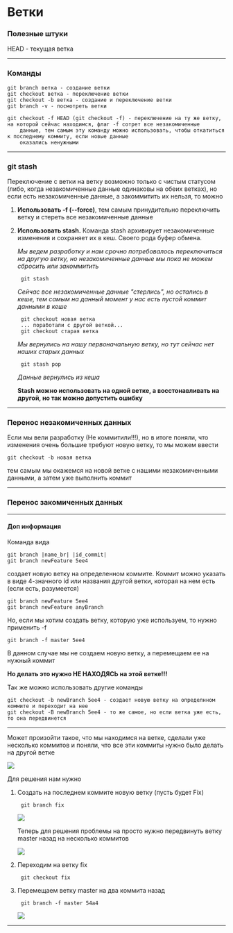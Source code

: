 # Ветки

### Полезные штуки

HEAD - текущая ветка

---

### Команды

    git branch ветка - создание ветки
    git checkout ветка - переключение ветки
    git checkout -b ветка - создание и переключение ветки
    git branch -v - посмотреть ветки

    git checkout -f HEAD (git checkout -f) - переключение на ту же ветку, на которой сейчас находимся, флаг -f сотрет все незакомиченные
        данные, тем самым эту команду можно использовать, чтобы откатиться к последнему коммиту, если новые данные
        оказались ненужными 

---

### git stash

Переключение с ветки на ветку возможно только с чистым статусом (либо, когда незакомиченные данные одинаковы на обеих ветках), но если есть незакомиченные данные, а закоммитить 
их нельзя, то можно

1. __Использовать -f (--force)__, тем самым принудительно переключить ветку и стереть все незакомиченные данные

2. __Использовать stash.__ Команда stash архивирует незакомиченные изменения и сохраняет их в кеш. Своего рода буфер обмена.

    *Мы ведем разработку и нам срочно потребовалось
    переключиться на другую ветку, но незакомиченные 
    данные мы пока не можем сбросить или закоммитить*

        git stash

    *Сейчас все незакомиченные данные "стерлись", но остались в кеше, тем самым на данный момент у нас есть пустой коммит данными в кеше*

        git checkout новая ветка
        ... поработали с другой веткой...
        git checkout старая ветка

    *Мы вернулись на нашу первоначальную ветку, но тут сейчас нет наших старых данных*

        git stash pop

    *Данные вернулись из кеша*

    __Stash можно использовать на одной ветке, а восстонавливать на другой, но так можно допустить ошибку__

---

### Перенос незакомиченных данных

Если мы вели разработку (Не коммитили!!!), но в итоге поняли, что изменения очень большие требуют новую ветку, то мы можем ввести

    git checkout -b новая ветка

тем самым мы окажемся на новой ветке с нашими незакомиченными данными, а затем уже выполнить коммит

---

### Перенос закомиченных данных

---
#### Доп информация

Команда вида

    git branch |name_br| |id_commit|
    git branch newFeature 5ee4

создает новую ветку на определенном коммите. Коммит можно указать в виде 4-значного id или названия другой ветки, которая на нем есть (если есть, разумеется)

    git branch newFeature 5ee4
    git branch newFeature anyBranch

Но, если мы хотим создать ветку, которую уже используем, то нужно применить -f

    git branch -f master 5ee4

В данном случае мы не создаем новую ветку, а перемещаем ее на нужный коммит

__Но делать это нужно НЕ НАХОДЯСЬ на этой ветке!!!__

Так же можно использовать другие команды

    git checkout -b newBranch 5ee4 - создает новую ветку на определнном коммите и переходит на нее
    git checkout -B newBranch 5ee4 - то же самое, но если ветка уже есть, то она передвинется

---

Может произойти такое, что мы находимся на ветке, сделали уже несколько коммитов и поняли, что все эти коммиты нужно было делать на другой ветке

![](../../images/1.png)

Для решения нам нужно

1. Создать на последнем коммите новую ветку (пусть будет Fix)

        git branch fix

    ![](../../images/2.png)

    Теперь для решения проблемы на просто нужно передвинуть ветку master назад на несколько коммитов

    ![](../../images/3.png)

2. Переходим на ветку fix

        git checkout fix 

3. Перемещаем ветку master на два коммита назад

        git branch -f master 54a4

    ![](../../images/4.png)
---